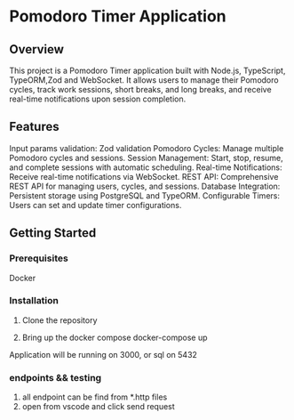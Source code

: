 # Pomodoro Timer Application
## Overview
This project is a Pomodoro Timer application built with Node.js, TypeScript, TypeORM,Zod and WebSocket. It allows users to manage their Pomodoro cycles, track work sessions, short breaks, and long breaks, and receive real-time notifications upon session completion.

## Features
Input params validation: Zod validation
Pomodoro Cycles: Manage multiple Pomodoro cycles and sessions.
Session Management: Start, stop, resume, and complete sessions with automatic scheduling.
Real-time Notifications: Receive real-time notifications via WebSocket.
REST API: Comprehensive REST API for managing users, cycles, and sessions.
Database Integration: Persistent storage using PostgreSQL and TypeORM.
Configurable Timers: Users can set and update timer configurations.

## Getting Started
### Prerequisites
Docker

### Installation
1. Clone the repository

2. Bring up the docker compose
docker-compose up

Application will be running on 3000, or sql on 5432

### endpoints && testing
1. all endpoint can be find from *.http files
2. open from vscode and click send request 
